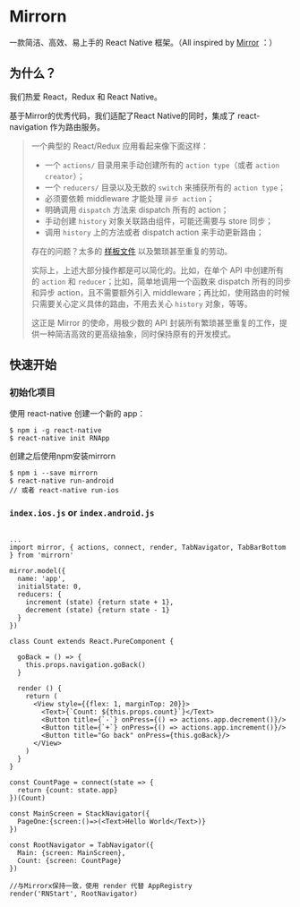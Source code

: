 # Mirrorn

一款简洁、高效、易上手的 React Native 框架。（All inspired by [Mirror](https://github.com/mirrorjs/mirror) ：）

## 为什么？

我们热爱 React，Redux 和 React Native。

基于Mirror的优秀代码，我们适配了React Native的同时，集成了 react-navigation 作为路由服务。


> 一个典型的 React/Redux 应用看起来像下面这样：
> * 一个 `actions/` 目录用来手动创建所有的 `action type`（或者 `action creator`）；
> * 一个 `reducers/` 目录以及无数的 `switch` 来捕获所有的 `action type`；
> * 必须要依赖 middleware 才能处理 `异步 action`；
> * 明确调用 `dispatch` 方法来 dispatch 所有的 action；
> * 手动创建 `history` 对象关联路由组件，可能还需要与 store 同步；
> * 调用 `history` 上的方法或者 dispatch action 来手动更新路由；
>
> 存在的问题？太多的 [样板文件](https://github.com/reactjs/redux/blob/master/docs/recipes/ReducingBoilerplate.md) 以及繁琐甚至重复的劳动。
>
> 实际上，上述大部分操作都是可以简化的。比如，在单个 API 中创建所有的 `action` 和 `reducer`；比如，简单地调用一个函数来 dispatch 所有的同步和异步 action，且不需要额外引入 middleware；再比如，使用路由的时候只需要关心定义具体的路由，不用去关心 `history` 对象，等等。
>
> 这正是 Mirror 的使命，用极少数的 API 封装所有繁琐甚至重复的工作，提供一种简洁高效的更高级抽象，同时保持原有的开发模式。

## 快速开始
### 初始化项目

使用 react-native 创建一个新的 app：
```$xslt
$ npm i -g react-native
$ react-native init RNApp

```
创建之后使用npm安装mirrorn
``` 
$ npm i --save mirrorn
$ react-native run-android
// 或者 react-native run-ios
```

### `index.ios.js` or `index.android.js`

```

...
import mirror, { actions, connect, render, TabNavigator, TabBarBottom } from 'mirrorn'

mirror.model({
  name: 'app',
  initialState: 0,
  reducers: {
    increment (state) {return state + 1},
    decrement (state) {return state - 1}
  }
})

class Count extends React.PureComponent {

  goBack = () => {
    this.props.navigation.goBack()
  }

  render () {
    return (
      <View style={{flex: 1, marginTop: 20}}>
        <Text>{`Count: ${this.props.count}`}</Text>
        <Button title={`-`} onPress={() => actions.app.decrement()}/>
        <Button title={`+`} onPress={() => actions.app.increment()}/>
        <Button title="Go back" onPress={this.goBack}/>
      </View>
    )
  }
}

const CountPage = connect(state => {
  return {count: state.app}
})(Count)

const MainScreen = StackNavigator({
  PageOne:{screen:()=>(<Text>Hello World</Text>)}
})

const RootNavigator = TabNavigator({
  Main: {screen: MainScreen},
  Count: {screen: CountPage}
})

//与Mirrorx保持一致，使用 render 代替 AppRegistry 
render('RNStart', RootNavigator) 

```